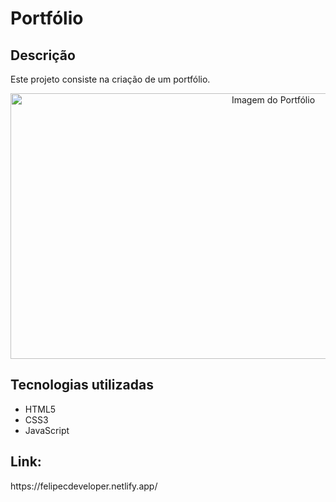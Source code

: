 <h1>Portfólio</h1>
<h2>Descrição</h2>
<p>Este projeto consiste na criação de um portfólio.</p>
<p align="center"><img height="425" width="825" src="https://github.com/FelipeCostaq/web-portfolio/blob/main/portfolio.png?raw=true" alt="Imagem do Portfólio"></p>
<h2>Tecnologias utilizadas</h2>
<ul>
  <li>HTML5</li>
  <li>CSS3</li>
  <li>JavaScript</li>
</ul>
<h2>Link: </h2>
<p>https://felipecdeveloper.netlify.app/</p>

